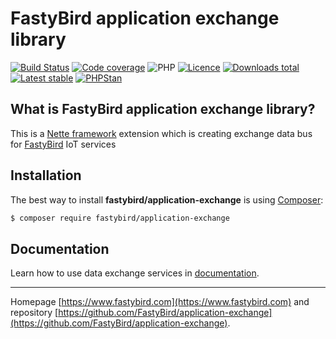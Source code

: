 # FastyBird application exchange library

[![Build Status](https://img.shields.io/travis/com/FastyBird/application-exchange.svg?style=flat-square)](https://travis-ci.com/FastyBird/application-exchange)
[![Code coverage](https://img.shields.io/coveralls/FastyBird/application-exchange.svg?style=flat-square)](https://coveralls.io/r/FastyBird/application-exchange)
![PHP](https://img.shields.io/packagist/php-v/fastybird/application-exchange?style=flat-square)
[![Licence](https://img.shields.io/packagist/l/FastyBird/application-exchange.svg?style=flat-square)](https://packagist.org/packages/FastyBird/application-exchange)
[![Downloads total](https://img.shields.io/packagist/dt/FastyBird/application-exchange.svg?style=flat-square)](https://packagist.org/packages/FastyBird/application-exchange)
[![Latest stable](https://img.shields.io/packagist/v/FastyBird/application-exchange.svg?style=flat-square)](https://packagist.org/packages/FastyBird/application-exchange)
[![PHPStan](https://img.shields.io/badge/PHPStan-enabled-brightgreen.svg?style=flat-square)](https://github.com/phpstan/phpstan)

## What is FastyBird application exchange library?

This is a [Nette framework](https://nette.org) extension which is creating exchange data bus for [FastyBird](https://www.fastybird.com) IoT services

## Installation

The best way to install **fastybird/application-exchange** is using [Composer](http://getcomposer.org/):

```sh
$ composer require fastybird/application-exchange
```

## Documentation

Learn how to use data exchange services in [documentation](https://github.com/FastyBird/application-exchange/blob/master/docs/en/index.md).

***
Homepage [https://www.fastybird.com](https://www.fastybird.com) and repository [https://github.com/FastyBird/application-exchange](https://github.com/FastyBird/application-exchange).
